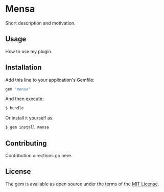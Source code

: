 # Mensa
Short description and motivation.

## Usage
How to use my plugin.

## Installation
Add this line to your application's Gemfile:

```ruby
gem "mensa"
```

And then execute:
```bash
$ bundle
```

Or install it yourself as:
```bash
$ gem install mensa
```

## Contributing
Contribution directions go here.

## License
The gem is available as open source under the terms of the [MIT License](https://opensource.org/licenses/MIT).
